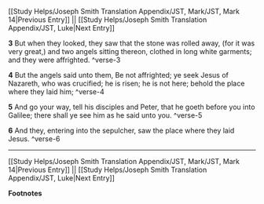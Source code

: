 [[Study Helps/Joseph Smith Translation Appendix/JST, Mark/JST, Mark 14|Previous Entry]]  ||  [[Study Helps/Joseph Smith Translation Appendix/JST, Luke|Next Entry]]

**3**  But when they looked, they saw that the stone was rolled away, (for it was very great,) and two angels sitting thereon, clothed in long white garments; and they were affrighted. ^verse-3

**4**  But the angels said unto them, Be not affrighted; ye seek Jesus of Nazareth, who was crucified; he is risen; he is not here; behold the place where they laid him; ^verse-4

**5**  And go your way, tell his disciples and Peter, that he goeth before you into Galilee; there shall ye see him as he said unto you. ^verse-5

**6**  And they, entering into the sepulcher, saw the place where they laid Jesus. ^verse-6


---
[[Study Helps/Joseph Smith Translation Appendix/JST, Mark/JST, Mark 14|Previous Entry]]  ||  [[Study Helps/Joseph Smith Translation Appendix/JST, Luke|Next Entry]]


**Footnotes**
